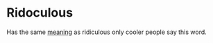 # Ridoculous

Has the same [meaning](https://www.urbandictionary.com/define.php?term=ridoculous) as ridiculous only cooler people say this word.
